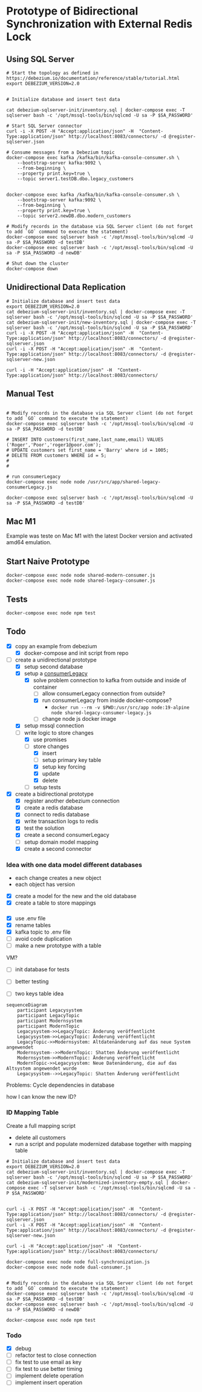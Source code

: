 # Prototype of Bidirectional Synchronization with External Redis Lock

## Using SQL Server

```shell
# Start the topology as defined in https://debezium.io/documentation/reference/stable/tutorial.html
export DEBEZIUM_VERSION=2.0


# Initialize database and insert test data

cat debezium-sqlserver-init/inventory.sql | docker-compose exec -T sqlserver bash -c '/opt/mssql-tools/bin/sqlcmd -U sa -P $SA_PASSWORD'

# Start SQL Server connector
curl -i -X POST -H "Accept:application/json" -H  "Content-Type:application/json" http://localhost:8083/connectors/ -d @register-sqlserver.json

# Consume messages from a Debezium topic
docker-compose exec kafka /kafka/bin/kafka-console-consumer.sh \
    --bootstrap-server kafka:9092 \
    --from-beginning \
    --property print.key=true \
    --topic server1.testDB.dbo.legacy_customers
    
    
docker-compose exec kafka /kafka/bin/kafka-console-consumer.sh \
    --bootstrap-server kafka:9092 \
    --from-beginning \
    --property print.key=true \
    --topic server2.newDB.dbo.modern_customers

# Modify records in the database via SQL Server client (do not forget to add `GO` command to execute the statement)
docker-compose exec sqlserver bash -c '/opt/mssql-tools/bin/sqlcmd -U sa -P $SA_PASSWORD -d testDB'
docker-compose exec sqlserver bash -c '/opt/mssql-tools/bin/sqlcmd -U sa -P $SA_PASSWORD -d newDB'

# Shut down the cluster
docker-compose down
```

## Unidirectional Data Replication

````shell
# Initialize database and insert test data
export DEBEZIUM_VERSION=2.0
cat debezium-sqlserver-init/inventory.sql | docker-compose exec -T sqlserver bash -c '/opt/mssql-tools/bin/sqlcmd -U sa -P $SA_PASSWORD'
cat debezium-sqlserver-init/new-inventory.sql | docker-compose exec -T sqlserver bash -c '/opt/mssql-tools/bin/sqlcmd -U sa -P $SA_PASSWORD'
curl -i -X POST -H "Accept:application/json" -H  "Content-Type:application/json" http://localhost:8083/connectors/ -d @register-sqlserver.json
curl -i -X POST -H "Accept:application/json" -H  "Content-Type:application/json" http://localhost:8083/connectors/ -d @register-sqlserver-new.json

curl -i -H "Accept:application/json" -H  "Content-Type:application/json" http://localhost:8083/connectors/

````

## Manual Test 

```shell

# Modify records in the database via SQL Server client (do not forget to add `GO` command to execute the statement)
docker-compose exec sqlserver bash -c '/opt/mssql-tools/bin/sqlcmd -U sa -P $SA_PASSWORD -d testDB'

# INSERT INTO customers(first_name,last_name,email) VALUES ('Roger','Poor','roger1@poor.com');
# UPDATE customers set first_name = 'Barry' where id = 1005;
# DELETE FROM customers WHERE id = 5;
#
#

# run consumerLegacy
docker-compose exec node node /usr/src/app/shared-legacy-consumerLegacy.js

docker-compose exec sqlserver bash -c '/opt/mssql-tools/bin/sqlcmd -U sa -P $SA_PASSWORD -d testDB'

```

## Mac M1

Example was teste on Mac M1 with the latest Docker version and activated amd64 emulation. 

## Start Naive Prototype

````shell
docker-compose exec node node shared-modern-consumer.js
docker-compose exec node node shared-legacy-consumer.js
````

## Tests

````shell
docker-compose exec node npm test 
````



## Todo

- [x] copy an example from debezium
  - [x] docker-compose and init script from repo 
- [ ] create a unidirectional prototype
  - [x] setup second database
  - [x] setup a [consumerLegacy](https://www.sohamkamani.com/nodejs/working-with-kafka/?utm_content=cmp-true)
    - [x] solve problem connection to kafka from outside and inside of container 
      - [ ] allow consumerLegacy connection from outside?
      - [x] run consumerLegacy from inside docker-compose?
        - `docker run --rm -v $PWD:/usr/src/app node:19-alpine node shared-legacy-consumer-legacy.js` 
      - [ ] change node js docker image 
  - [x] setup mssql connection
  - [ ] write logic to store changes
    - [x] use promises
    - [ ] store changes
      - [x] insert
      - [ ] setup primary key table
      - [x] setup key forcing
      - [x] update
      - [x] delete
    - [ ] setup tests
- [x] create a bidirectional prototype
  - [x] register another debezium connection 
  - [x] create a redis database
  - [x] connect to redis database
  - [x] write transaction logs to redis
  - [x] test the solution
  - [x] create a second consumerLegacy
  - [ ] setup domain model mapping
  - [x] create a second connector

### Idea with one data model different databases

- each change creates a new object
- each object has version

- [x] create a model for the new and the old database
- [x] create a table to store mappings

### 
 - [x] use .env file
 - [x] rename tables
 - [x] kafka topic to .env file
 - [ ] avoid code duplication
 - [ ] make a new prototype with a table

VM?
 - [ ] init database for tests

 - [ ] better testing
 - [ ] two keys table idea

`````mermaid
sequenceDiagram
    participant Legacysystem
    participant LegacyTopic 
    participant Modernsystem
    participant ModernTopic
    Legacysystem->>LegacyTopic: Änderung veröffentlicht
    Legacysystem->>LegacyTopic: Änderung veröffentlicht
    LegacyTopic->>Modernsystem: Altdatenänderung auf das neue System angewendet
    Modernsystem-->>ModernTopic: Shatten Änderung veröffentlicht
    Modernsystem->>ModernTopic: Änderung veröffentlicht
    ModernTopic->>Legacysystem: Neue Datenänderung, die auf das Altsystem angewendet wurde
    Legacysystem-->>LegacyTopic: Shatten Änderung veröffentlicht
`````


Problems:
Cycle dependencies in database

how I can know the new ID?

### ID Mapping Table

Create a full mapping script

- delete all customers
- run a script and populate modernized database together with mapping table

````shell
# Initialize database and insert test data
export DEBEZIUM_VERSION=2.0
cat debezium-sqlserver-init/inventory.sql | docker-compose exec -T sqlserver bash -c '/opt/mssql-tools/bin/sqlcmd -U sa -P $SA_PASSWORD'
cat debezium-sqlserver-init/modernized-inventory-empty.sql | docker-compose exec -T sqlserver bash -c '/opt/mssql-tools/bin/sqlcmd -U sa -P $SA_PASSWORD'


curl -i -X POST -H "Accept:application/json" -H  "Content-Type:application/json" http://localhost:8083/connectors/ -d @register-sqlserver.json
curl -i -X POST -H "Accept:application/json" -H  "Content-Type:application/json" http://localhost:8083/connectors/ -d @register-sqlserver-new.json

curl -i -H "Accept:application/json" -H  "Content-Type:application/json" http://localhost:8083/connectors/

docker-compose exec node node full-synchronization.js
docker-compose exec node node dual-consumer.js 


# Modify records in the database via SQL Server client (do not forget to add `GO` command to execute the statement)
docker-compose exec sqlserver bash -c '/opt/mssql-tools/bin/sqlcmd -U sa -P $SA_PASSWORD -d testDB'
docker-compose exec sqlserver bash -c '/opt/mssql-tools/bin/sqlcmd -U sa -P $SA_PASSWORD -d newDB'

docker-compose exec node npm test 

````

### Todo

- [x] debug
- [ ] refactor test to close connection
- [ ] fix test to use email as key
- [ ] fix test to use better timing
- [ ] implement delete operation
- [ ] implement insert operation
